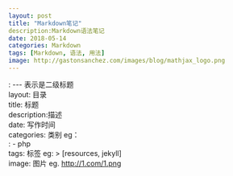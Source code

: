 ```yaml
---
layout: post
title: "Markdown笔记"
description:Markdown语法笔记
date: 2018-05-14
categories: Markdown
tags: [Markdown, 语法, 用法]
image: http://gastonsanchez.com/images/blog/mathjax_logo.png
---
```



: --- 表示是二级标题  
layout:   目录  
title:   标题  
description:描述  
date: 写作时间  
categories: 类别  eg：  
: - php  
tags: 标签 eg: > [resources, jekyll]  
image:  图片 eg. http://1.com/1.png
